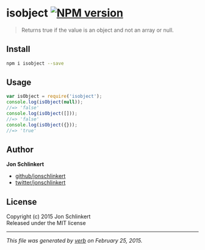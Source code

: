 # isobject [![NPM version](https://badge.fury.io/js/isobject.svg)](http://badge.fury.io/js/isobject)

> Returns true if the value is an object and not an array or null.

## Install
```bash
npm i isobject --save
```

## Usage

```js
var isObject = require('isobject');
console.log(isObject(null));
//=> 'false'
console.log(isObject([]));
//=> 'false'
console.log(isObject({}));
//=> 'true'
```

## Author

**Jon Schlinkert**
 
+ [github/jonschlinkert](https://github.com/jonschlinkert)
+ [twitter/jonschlinkert](http://twitter.com/jonschlinkert) 

## License
Copyright (c) 2015 Jon Schlinkert  
Released under the MIT license

***

_This file was generated by [verb](https://github.com/assemble/verb) on February 25, 2015._